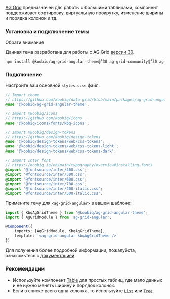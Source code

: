 [AG Grid](https://www.ag-grid.com/archive/30.2.0/angular-data-grid/) предназначен для работы с большими таблицами, компонент поддерживает сортировку, виртуальную прокрутку, изменение ширины и порядка колонок и тд.

<!-- example(ag-grid-theme-overview) -->

### Установка и подключение темы

<div class="kbq-callout kbq-callout_theme">
<div class="kbq-callout__header">Обрати внимание</div>
<div class="kbq-callout__content kbq-docs-element-last-child-margin-bottom-0">

Данная тема разработана для работы с AG Grid [версии 30](https://github.com/ag-grid/ag-grid/tree/v30.2.1).

```bash
npm install @koobiq/ag-grid-angular-theme@^30 ag-grid-community@^30 ag-grid-angular@^30
```

</div>
</div>

### Подключение

Настройте ваш основной `styles.scss` файл:

```scss
// Import theme
// https://github.com/koobiq/data-grid/blob/main/packages/ag-grid-angular-theme/README.md
@use '@koobiq/ag-grid-angular-theme';

// Import @koobiq/icons
// https://github.com/koobiq/icons
@use '@koobiq/icons/fonts/kbq-icons';

// Import @koobiq/design-tokens
// https://github.com/koobiq/design-tokens
@use '@koobiq/design-tokens/web/css-tokens';
@use '@koobiq/design-tokens/web/css-tokens-light';
@use '@koobiq/design-tokens/web/css-tokens-dark';

// Import Inter font
// https://koobiq.io/en/main/typography/overview#installing-fonts
@import '@fontsource/inter/400.css';
@import '@fontsource/inter/500.css';
@import '@fontsource/inter/600.css';
@import '@fontsource/inter/700.css';
@import '@fontsource/inter/400-italic.css';
@import '@fontsource/inter/500-italic.css';
```

Примените тему для `<ag-grid-angular>` в вашем шаблоне:

```ts
import { KbqAgGridTheme } from '@koobiq/ag-grid-angular-theme';
import { AgGridModule } from 'ag-grid-angular';

@Component({
    imports: [AgGridModule, KbqAgGridTheme],
    template: `<ag-grid-angular kbqAgGridTheme />`
})
```

Для получения более подробной информации, пожалуйста, ознакомьтесь с [документацией](https://github.com/koobiq/data-grid/blob/main/packages/ag-grid-angular-theme/README.md).

### Рекомендации

-   Используйте компонент [Table](/ru/components/table) для простых таблиц, где мало данных и не нужно менять ширину и порядок колонок.
-   Если в списке всего одна колонка, то используйте [`List`](/ru/components/list) или [`Tree`](/ru/components/tree).
